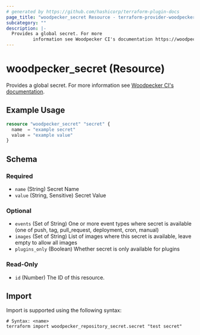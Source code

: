 ```yaml
---
# generated by https://github.com/hashicorp/terraform-plugin-docs
page_title: "woodpecker_secret Resource - terraform-provider-woodpecker"
subcategory: ""
description: |-
  Provides a global secret. For more
          information see Woodpecker CI's documentation https://woodpecker-ci.org/docs/usage/secrets.
---
```


# woodpecker_secret (Resource)

Provides a global secret. For more 
		information see [Woodpecker CI's documentation](https://woodpecker-ci.org/docs/usage/secrets).

## Example Usage

```terraform
resource "woodpecker_secret" "secret" {
  name  = "example secret"
  value = "example value"
}
```

<!-- schema generated by tfplugindocs -->
## Schema

### Required

- `name` (String) Secret Name
- `value` (String, Sensitive) Secret Value

### Optional

- `events` (Set of String) One or more event types where secret is available (one of push, tag, pull_request, deployment, cron, manual)
- `images` (Set of String) List of images where this secret is available, leave empty to allow all images
- `plugins_only` (Boolean) Whether secret is only available for plugins

### Read-Only

- `id` (Number) The ID of this resource.

## Import

Import is supported using the following syntax:

```shell
# Syntax: <name>
terraform import woodpecker_repository_secret.secret "test secret"
```
